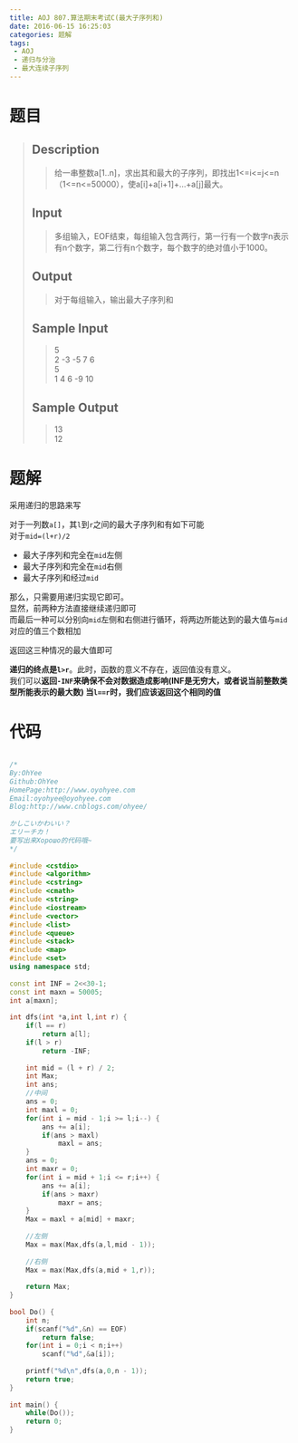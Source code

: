 ```yaml
---
title: AOJ 807.算法期末考试C(最大子序列和)
date: 2016-06-15 16:25:03
categories: 题解
tags:
 - AOJ
 - 递归与分治
 - 最大连续子序列
---
```

# 题目
> ## Description  
> > 给一串整数a[1..n]，求出其和最大的子序列，即找出1<=i<=j<=n（1<=n<=50000），使a[i]+a[i+1]+…+a[j]最大。  
>   <!--more-->
> ## Input  
> > 多组输入，EOF结束，每组输入包含两行，第一行有一个数字n表示有n个数字，第二行有n个数字，每个数字的绝对值小于1000。  
>   
> ## Output  
> > 对于每组输入，输出最大子序列和  
>   
> ## Sample Input  
> > 5  
> > 2 -3 -5 7 6  
> > 5  
> > 1 4 6 -9 10  
>   
> ## Sample Output  
> > 13  
> > 12  

# 题解

采用递归的思路来写  

对于一列数`a[]`，其`l`到`r`之间的最大子序列和有如下可能  
对于`mid=(l+r)/2`  
- 最大子序列和完全在`mid`左侧
- 最大子序列和完全在`mid`右侧
- 最大子序列和经过`mid`

那么，只需要用递归实现它即可。  
显然，前两种方法直接继续递归即可  
而最后一种可以分别向`mid`左侧和右侧进行循环，将两边所能达到的最大值与`mid`对应的值三个数相加  

返回这三种情况的最大值即可  

**递归的终点是`l>r`**。此时，函数的意义不存在，返回值没有意义。  
我们可以**返回`-INF`**来确保不会对数据造成影响(INF是无穷大，或者说当前整数类型所能表示的最大数)
当`l==r`时，我们应该**返回这个相同的值**



# 代码

``` cpp 最大子序列和 https://github.com/OhYee/ACM.github.io/blob/master/AOJ/807.%E7%AE%97%E6%B3%95%E6%9C%9F%E6%9C%AB%E8%80%83%E8%AF%95C.cpp 代码备份

/*
By:OhYee
Github:OhYee
HomePage:http://www.oyohyee.com
Email:oyohyee@oyohyee.com
Blog:http://www.cnblogs.com/ohyee/
 
かしこいかわいい？
エリーチカ！
要写出来Хорошо的代码哦~
*/
 
#include <cstdio>
#include <algorithm>
#include <cstring>
#include <cmath>
#include <string>
#include <iostream>
#include <vector>
#include <list>
#include <queue>
#include <stack>
#include <map>
#include <set>
using namespace std;
 
const int INF = 2<<30-1;
const int maxn = 50005;
int a[maxn];
 
int dfs(int *a,int l,int r) {
    if(l == r)
        return a[l];
    if(l > r)
        return -INF;
 
    int mid = (l + r) / 2;
    int Max;
    int ans;
    //中间
    ans = 0;
    int maxl = 0;
    for(int i = mid - 1;i >= l;i--) {
        ans += a[i];
        if(ans > maxl)
            maxl = ans;
    }
    ans = 0;
    int maxr = 0;
    for(int i = mid + 1;i <= r;i++) {
        ans += a[i];
        if(ans > maxr)
            maxr = ans;
    }
    Max = maxl + a[mid] + maxr;
 
    //左侧
    Max = max(Max,dfs(a,l,mid - 1));
 
    //右侧
    Max = max(Max,dfs(a,mid + 1,r));
 
    return Max;
}
 
bool Do() {
    int n;
    if(scanf("%d",&n) == EOF)
        return false;
    for(int i = 0;i < n;i++)
        scanf("%d",&a[i]);
 
    printf("%d\n",dfs(a,0,n - 1));
    return true;
}
 
int main() {
    while(Do());
    return 0;
}
```